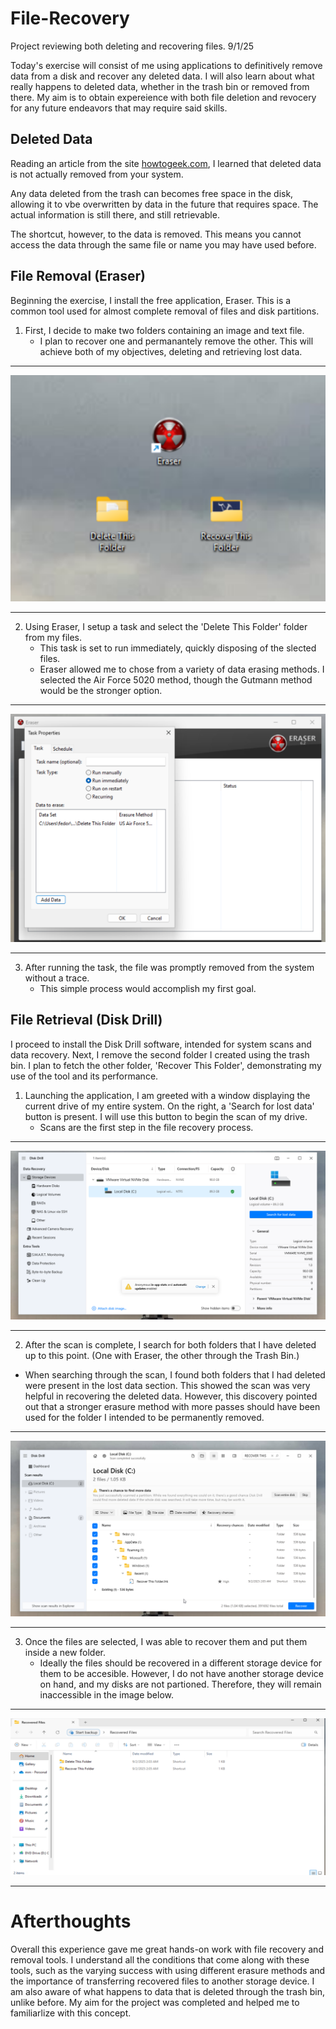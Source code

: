 # File-Recovery
Project reviewing both deleting and recovering files. 9/1/25

Today's exercise will consist of me using applications to definitively remove data from a disk and recover any deleted data. I will also learn about what really happens to deleted data, whether in the trash bin or removed from there. My aim is to obtain expereience with both file deletion and revocery for any future endeavors that may require said skills.

## Deleted Data

Reading an article from the site [howtogeek.com](https://www.howtogeek.com/197436/what-happens-to-data-when-it-gets-deleted-from-your-recycle-bin/), I learned that deleted data is not actually removed from your system.

Any data deleted from the trash can becomes free space in the disk, allowing it to vbe overwritten by data in the future that requires space. The actual information is still there, and still retrievable.

The shortcut, however, to the data is removed. This means you cannot access the data through the same file or name you may have used before.  

## File Removal (Eraser)

Beginning the exercise, I install the free application, Eraser. This is a common tool used for almost complete removal of files and disk partitions. 

1. First, I decide to make two folders containing an image and text file.
   - I plan to recover one and permanantely remove the other. This will achieve both of my objectives, deleting and retrieving lost data.

---

![photo1](https://github.com/MichaelJbyte/File-Recovery/blob/f2caa4c5c436d9c0f29d79f59a55cb36cf47af3c/FR01.png)

---

2. Using Eraser, I setup a task and select the 'Delete This Folder' folder from my files.
   - This task is set to run immediately, quickly disposing of the slected files.
   - Eraser allowed me to chose from a variety of data erasing methods. I selected the Air Force 5020 method, though the Gutmann method would be the stronger option.
---

![photo2](https://github.com/MichaelJbyte/File-Recovery/blob/f2caa4c5c436d9c0f29d79f59a55cb36cf47af3c/FR02.png)

---

3. After running the task, the file was promptly removed from the system without a trace.
   - This simple process would accomplish my first goal.

## File Retrieval (Disk Drill)

I proceed to install the Disk Drill software, intended for system scans and data recovery. Next, I remove the second folder I created using the trash bin.
I plan to fetch the other folder, 'Recover This Folder', demonstrating my use of the tool and its performance.

1. Launching the application, I am greeted with a window displaying the current drive of my entire system. On the right, a 'Search for lost data' button is present. I will use this button to begin the scan of my drive.
   - Scans are the first step in the file recovery process.

---

![photo3](https://github.com/MichaelJbyte/File-Recovery/blob/f2caa4c5c436d9c0f29d79f59a55cb36cf47af3c/FR03.png)

---

2. After the scan is complete, I search for both folders that I have deleted up to this point. (One with Eraser, the other through the Trash Bin.)

- When searching through the scan, I found both folders that I had deleted were present in the lost data section. This showed the scan was very helpful in recovering the deleted data. However, this discovery pointed out that a stronger erasure method with more passes should have been used for the folder I intended to be permanently removed.

---

![photo4](https://github.com/MichaelJbyte/File-Recovery/blob/f2caa4c5c436d9c0f29d79f59a55cb36cf47af3c/FR04.png)

---

3. Once the files are selected, I was able to recover them and put them inside a new folder.
   - Ideally the files should be recovered in a different storage device for them to be accesible. However, I do not have another storage device on hand, and my disks are not partioned. Therefore, they will remain inaccessible in the image below.

---

![photo5](https://github.com/MichaelJbyte/File-Recovery/blob/f2caa4c5c436d9c0f29d79f59a55cb36cf47af3c/FR05.png)

---

# Afterthoughts

Overall this experience gave me great hands-on work with file recovery and removal tools. I understand all the conditions that come along with these tools, such as the varying success with using different erasure methods and the importance of transferring recovered files to another storage device. I am also aware of what happens to data that is deleted through the trash bin, unlike before. My aim for the project was completed and helped me to familiarlize with this concept.
